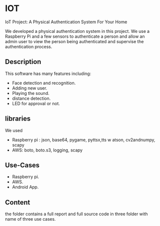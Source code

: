 # IOT
IoT Project: A Physical Authentication System For Your Home

We developed a physical authentication system in this project. We use
a Raspberry Pi and a few sensors to authenticate a person and allow an
admin user to view the person being authenticated and supervise the
authentication process.

## Description
This software has many features including:
- Face detection and recognition.
- Adding new user.
- Playing the sound.
- distance detection.
- LED for approval or not.

##  libraries
We used 
- Raspberry pi : json, base64, pygame, pyttsx,tts w atson, cv2andnumpy, scapy
- AWS: boto, boto.s3, logging, scapy

## Use-Cases
- Raspberry pi.
- AWS.
- Android App.

## Content
the folder contains a full report and full source code in three folder with name of three use cases.

